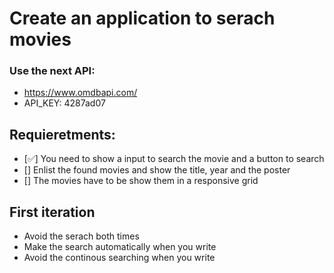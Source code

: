 # Create an application to serach movies

### Use the next API:
- https://www.omdbapi.com/
- API_KEY: 4287ad07

## Requieretments:
- [✅] You need to show a input to search the movie and a button to search
- [] Enlist the found movies and show the title, year and the poster
- [] The movies have to be show them in a responsive grid


## First iteration
- Avoid the serach both times
- Make the search automatically when you write
- Avoid the continous searching when you write
